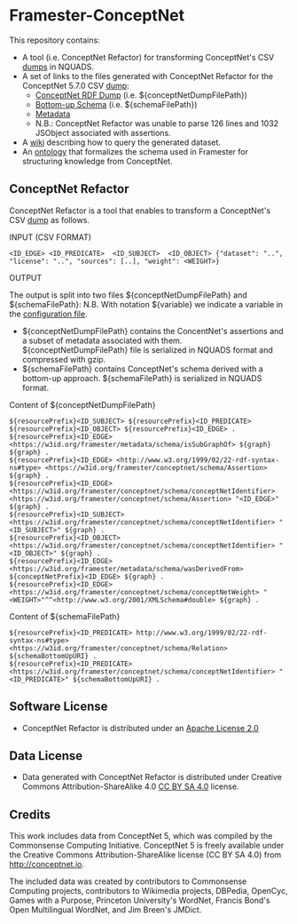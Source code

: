 # Framester-ConceptNet

This repository contains:
* A tool (i.e. ConceptNet Refactor) for transforming ConceptNet's CSV [dumps](https://github.com/commonsense/conceptnet5/wiki/Downloads#assertions) in NQUADS.
* A set of links to the files generated with ConceptNet Refactor for the ConceptNet 5.7.0 CSV [dump](https://s3.amazonaws.com/conceptnet/downloads/2019/edges/conceptnet-assertions-5.7.0.csv.gz):
  * [ConceptNet RDF Dump](http://etna.istc.cnr.it/framester3/conceptnet/5.7.0/conceptnet-assertion-5.7.0.nq.gz) (i.e. ${conceptNetDumpFilePath})
  * [Bottom-up Schema](http://etna.istc.cnr.it/framester3/conceptnet/5.7.0/conceptnet-assertion-5.7.0-schema.nq) (i.e. ${schemaFilePath})
  * [Metadata](http://etna.istc.cnr.it/framester3/conceptnet/5.7.0/metadata.nq)
  * N.B.: ConceptNet Refactor was unable to parse 126 lines and 1032 JSObject associated with assertions.
* A [wiki](https://github.com/luigi-asprino/framester-conceptnet/wiki) describing how to query the generated dataset.
* An [ontology](http://150.146.207.114/lode/extract?url=https%3A%2F%2Fraw.githubusercontent.com%2Fluigi-asprino%2Fframester-conceptnet%2Fmaster%2Fontology%2Flatest%2Fontology.owl&lang=en) that formalizes the schema used in Framester for structuring knowledge from ConceptNet.


## ConceptNet Refactor

ConceptNet Refactor is a tool that enables to transform a ConceptNet's CSV [dump](https://github.com/commonsense/conceptnet5/wiki/Downloads#assertions) as follows.


INPUT (CSV FORMAT)

```
<ID_EDGE> <ID_PREDICATE>  <ID_SUBJECT>  <ID_OBJECT> {"dataset": "..", "license": "..", "sources": [..], "weight": <WEIGHT>}
```

OUTPUT

The output is split into two files ${conceptNetDumpFilePath} and ${schemaFilePath}:
N.B. With notation ${variable} we indicate a variable in the [configuration file](https://github.com/luigi-asprino/framester-conceptnet/blob/master/src/main/resources/properties.properties).
* ${conceptNetDumpFilePath} contains the ConcentNet's assertions and a subset of metadata associated with them. ${conceptNetDumpFilePath}  file is serialized in NQUADS format and compressed with gzip.
* ${schemaFilePath} contains ConceptNet's schema derived with a bottom-up approach. ${schemaFilePath} is serialized in NQUADS format. 

Content of ${conceptNetDumpFilePath} 
```
${resourcePrefix}<ID_SUBJECT> ${resourcePrefix}<ID_PREDICATE> ${resourcePrefix}<ID_OBJECT> ${resourcePrefix}<ID_EDGE> .
${resourcePrefix}<ID_EDGE> <https://w3id.org/framester/metadata/schema/isSubGraphOf> ${graph} ${graph} .
${resourcePrefix}<ID_EDGE> <http://www.w3.org/1999/02/22-rdf-syntax-ns#type> <https://w3id.org/framester/conceptnet/schema/Assertion> ${graph} .
${resourcePrefix}<ID_EDGE> <https://w3id.org/framester/conceptnet/schema/conceptNetIdentifier> <https://w3id.org/framester/conceptnet/schema/Assertion> "<ID_EDGE>" ${graph} .
${resourcePrefix}<ID_SUBJECT> <https://w3id.org/framester/conceptnet/schema/conceptNetIdentifier> "<ID_SUBJECT>" ${graph} .
${resourcePrefix}<ID_OBJECT> <https://w3id.org/framester/conceptnet/schema/conceptNetIdentifier> "<ID_OBJECT>" ${graph} .
${resourcePrefix}<ID_EDGE> <https://w3id.org/framester/metadata/schema/wasDerivedFrom> ${conceptNetPrefix}<ID_EDGE> ${graph} .
${resourcePrefix}<ID_EDGE> <https://w3id.org/framester/conceptnet/schema/conceptNetWeight> "<WEIGHT>"^^<http://www.w3.org/2001/XMLSchema#double> ${graph} .
```

Content of ${schemaFilePath}
```
${resourcePrefix}<ID_PREDICATE> http://www.w3.org/1999/02/22-rdf-syntax-ns#type> <https://w3id.org/framester/conceptnet/schema/Relation> ${schemaBottomUpURI} .
${resourcePrefix}<ID_PREDICATE> <https://w3id.org/framester/conceptnet/schema/conceptNetIdentifier> "<ID_PREDICATE>" ${schemaBottomUpURI} .
```

## Software License

* ConceptNet Refactor is distributed under an [Apache License 2.0](https://raw.githubusercontent.com/luigi-asprino/framester-conceptnet/master/Software-LICENSE)

## Data License

* Data generated with ConceptNet Refactor is distributed under Creative Commons Attribution-ShareAlike 4.0 [CC BY SA 4.0](https://creativecommons.org/licenses/by-sa/4.0/) license.

## Credits

This work includes data from ConceptNet 5, which was compiled by the
Commonsense Computing Initiative. ConceptNet 5 is freely available under
the Creative Commons Attribution-ShareAlike license (CC BY SA 4.0) from
http://conceptnet.io.

The included data was created by contributors to Commonsense Computing
projects, contributors to Wikimedia projects, DBPedia, OpenCyc, Games
with a Purpose, Princeton University's WordNet, Francis Bond's Open
Multilingual WordNet, and Jim Breen's JMDict.


